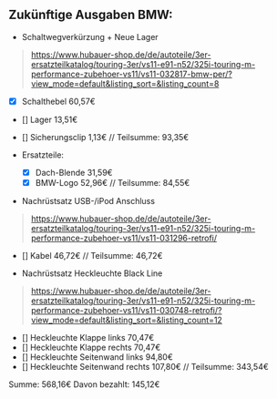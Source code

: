 ## Zukünftige Ausgaben BMW:
- Schaltwegverkürzung + Neue Lager
>	https://www.hubauer-shop.de/de/autoteile/3er-ersatzteilkatalog/touring-3er/vs11-e91-n52/325i-touring-m-performance-zubehoer-vs11/vs11-032817-bmw-per/?view_mode=default&listing_sort=&listing_count=8
  - [x]	Schalthebel                     60,57€
  - []	Lager                           13,51€
  - []	Sicherungsclip                   1,13€
// Teilsumme:                           93,35€

- Ersatzteile:
  - [x] Dach-Blende                     31,59€
  - [X] BMW-Logo                        52,96€
// Teilsumme:                           84,55€

- Nachrüstsatz USB-/iPod Anschluss
>	https://www.hubauer-shop.de/de/autoteile/3er-ersatzteilkatalog/touring-3er/vs11-e91-n52/325i-touring-m-performance-zubehoer-vs11/vs11-031296-retrofi/
  - []	Kabel                           46,72€
// Teilsumme:                           46,72€

- Nachrüstsatz Heckleuchte Black Line
>	https://www.hubauer-shop.de/de/autoteile/3er-ersatzteilkatalog/touring-3er/vs11-e91-n52/325i-touring-m-performance-zubehoer-vs11/vs11-030748-retrofi/?view_mode=default&listing_sort=&listing_count=12
  - []	Heckleuchte Klappe links        70,47€
  - []	Heckleuchte Klappe rechts       70,47€
  - []	Heckleuchte Seitenwand links    94,80€
  - []	Heckleuchte Seitenwand rechts  107,80€
// Teilsumme:                          343,54€

Summe:                                 568,16€
Davon bezahlt:                         145,12€